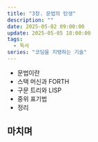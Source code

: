 ```yaml
---
title: "3장. 문법의 탄생"
description: ""
date: 2025-05-02 09:00:00
update: 2025-05-05 18:00:00
tags:
  - 독서
series: "코딩을 지탱하는 기술" 
---
```


- 문법이란
- 스택 머신과 FORTH
- 구문 트리와 LISP
- 중위 표기법
- 정리

## 마치며 
